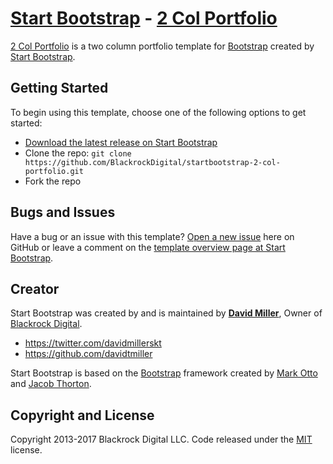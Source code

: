 # [Start Bootstrap](http://startbootstrap.com/) - [2 Col Portfolio](http://startbootstrap.com/template-overviews/2-col-portfolio/)

[2 Col Portfolio](http://startbootstrap.com/template-overviews/2-col-portfolio/) is a two column portfolio template for [Bootstrap](http://getbootstrap.com/) created by [Start Bootstrap](http://startbootstrap.com/).

## Getting Started

To begin using this template, choose one of the following options to get started:
* [Download the latest release on Start Bootstrap](http://startbootstrap.com/template-overviews/2-col-portfolio/)
* Clone the repo: `git clone https://github.com/BlackrockDigital/startbootstrap-2-col-portfolio.git`
* Fork the repo

## Bugs and Issues

Have a bug or an issue with this template? [Open a new issue](https://github.com/BlackrockDigital/startbootstrap-2-col-portfolio/issues) here on GitHub or leave a comment on the [template overview page at Start Bootstrap](http://startbootstrap.com/template-overviews/2-col-portfolio/).

## Creator

Start Bootstrap was created by and is maintained by **[David Miller](http://davidmiller.io/)**, Owner of [Blackrock Digital](http://blackrockdigital.io/).

* https://twitter.com/davidmillerskt
* https://github.com/davidtmiller

Start Bootstrap is based on the [Bootstrap](http://getbootstrap.com/) framework created by [Mark Otto](https://twitter.com/mdo) and [Jacob Thorton](https://twitter.com/fat).

## Copyright and License

Copyright 2013-2017 Blackrock Digital LLC. Code released under the [MIT](https://github.com/BlackrockDigital/startbootstrap-2-col-portfolio/blob/gh-pages/LICENSE) license.